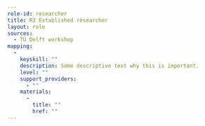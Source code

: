 ```yaml
---
role-id: researcher
title: R3 Established researcher
layout: role
sources: 
  - TU Delft workshop
mapping: 
  - 
    keyskill: ""
    description: Some descriptive text why this is important.
    level: ""
    support_providers: 
      - ""
    materials: 
      - 
        title: ""
        href: ""
---
```

